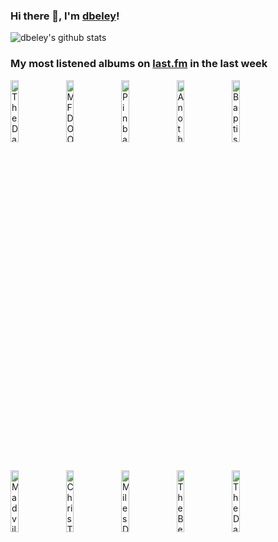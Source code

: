 ### Hi there 👋, I'm [dbeley](https://dbeley.ovh/en)!

![dbeley's github stats](https://github-readme-stats.vercel.app/api?username=dbeley)

### My most listened albums on [last.fm](https://www.last.fm/user/d_beley) in the last week

[<img src='https://lastfm.freetls.fastly.net/i/u/300x300/e887aad1c6414f3e9b59a4085cebb972.png' width='16%' height='16%' alt='The Dave Brubeck Quartet - Time Out'>](https://www.last.fm/music/the%2bdave%2bbrubeck%2bquartet/time%2bout)&nbsp;
[<img src='https://lastfm.freetls.fastly.net/i/u/300x300/7d1a24c15c32327454fb83f6177c0b76.png' width='16%' height='16%' alt='MF DOOM - MM..FOOD'>](https://www.last.fm/music/mf%2bdoom/mm..food)&nbsp;
[<img src='https://lastfm.freetls.fastly.net/i/u/300x300/02425ed2a34f4319c331bd7eeaddf9c3.jpg' width='16%' height='16%' alt='Pinback - Autumn Of The Seraphs'>](https://www.last.fm/music/pinback/autumn%2bof%2bthe%2bseraphs)&nbsp;
[<img src='https://lastfm.freetls.fastly.net/i/u/300x300/484d74370cd44f818d5140dfc1edc638.png' width='16%' height='16%' alt='Another Sunny Day - London Weekend'>](https://www.last.fm/music/another%2bsunny%2bday/london%2bweekend)&nbsp;
[<img src='https://lastfm.freetls.fastly.net/i/u/300x300/c3e3a5577f06f204268f048455179d28.jpg' width='16%' height='16%' alt='Baptiste Trotignon - Brexit Music'>](https://www.last.fm/music/baptiste%2btrotignon/brexit%2bmusic)&nbsp;
<br>
[<img src='https://lastfm.freetls.fastly.net/i/u/300x300/893fce336634c600b2bab31de7bbc9bd.jpg' width='16%' height='16%' alt='Madvillain - Madvillainy'>](https://www.last.fm/music/madvillain/madvillainy)&nbsp;
[<img src='https://lastfm.freetls.fastly.net/i/u/300x300/e1d647f324ff724f3c9563545571321c.jpg' width='16%' height='16%' alt='Chris Thile - Chris Thile & Brad Mehldau'>](https://www.last.fm/music/chris%2bthile/chris%2bthile%2b%2526%2bbrad%2bmehldau)&nbsp;
[<img src='https://lastfm.freetls.fastly.net/i/u/300x300/97d668243f4a44268bd896034493d610.jpg' width='16%' height='16%' alt='Miles Davis Quintet - Relaxin With The Miles Davis Quintet'>](https://www.last.fm/music/miles%2bdavis%2bquintet/relaxin%2527%2bwith%2bthe%2bmiles%2bdavis%2bquintet)&nbsp;
[<img src='https://lastfm.freetls.fastly.net/i/u/300x300/deaec2d4735bea0d1c45fc75261624ae.jpg' width='16%' height='16%' alt='The Beatles - Revolver'>](https://www.last.fm/music/the%2bbeatles/revolver)&nbsp;
[<img src='https://lastfm.freetls.fastly.net/i/u/300x300/11b9a94f6cc5487c9f08cd601484f70e.jpg' width='16%' height='16%' alt='The Dave Brubeck Quartet - So Whats New?'>](https://www.last.fm/music/the%2bdave%2bbrubeck%2bquartet/so%2bwhat%2527s%2bnew%253f)&nbsp;
<br>
